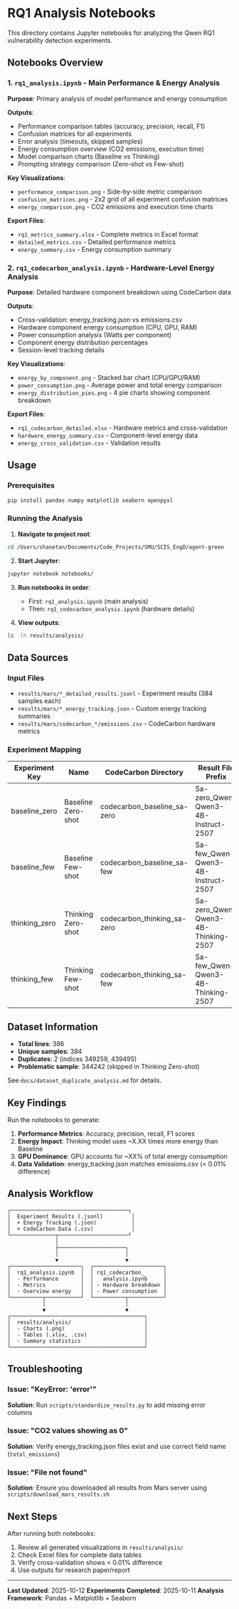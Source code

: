 # RQ1 Analysis Notebooks

This directory contains Jupyter notebooks for analyzing the Qwen RQ1 vulnerability detection experiments.

## Notebooks Overview

### 1. `rq1_analysis.ipynb` - Main Performance & Energy Analysis

**Purpose**: Primary analysis of model performance and energy consumption

**Outputs**:
- Performance comparison tables (accuracy, precision, recall, F1)
- Confusion matrices for all experiments
- Error analysis (timeouts, skipped samples)
- Energy consumption overview (CO2 emissions, execution time)
- Model comparison charts (Baseline vs Thinking)
- Prompting strategy comparison (Zero-shot vs Few-shot)

**Key Visualizations**:
- `performance_comparison.png` - Side-by-side metric comparison
- `confusion_matrices.png` - 2x2 grid of all experiment confusion matrices
- `energy_comparison.png` - CO2 emissions and execution time charts

**Export Files**:
- `rq1_metrics_summary.xlsx` - Complete metrics in Excel format
- `detailed_metrics.csv` - Detailed performance metrics
- `energy_summary.csv` - Energy consumption summary

### 2. `rq1_codecarbon_analysis.ipynb` - Hardware-Level Energy Analysis

**Purpose**: Detailed hardware component breakdown using CodeCarbon data

**Outputs**:
- Cross-validation: energy_tracking.json vs emissions.csv
- Hardware component energy consumption (CPU, GPU, RAM)
- Power consumption analysis (Watts per component)
- Component energy distribution percentages
- Session-level tracking details

**Key Visualizations**:
- `energy_by_component.png` - Stacked bar chart (CPU/GPU/RAM)
- `power_consumption.png` - Average power and total energy comparison
- `energy_distribution_pies.png` - 4 pie charts showing component breakdown

**Export Files**:
- `rq1_codecarbon_detailed.xlsx` - Hardware metrics and cross-validation
- `hardware_energy_summary.csv` - Component-level energy data
- `energy_cross_validation.csv` - Validation results

## Usage

### Prerequisites

```bash
pip install pandas numpy matplotlib seaborn openpyxl
```

### Running the Analysis

1. **Navigate to project root**:
```bash
cd /Users/shanetan/Documents/Code_Projects/SMU/SCIS_EngD/agent-green
```

2. **Start Jupyter**:
```bash
jupyter notebook notebooks/
```

3. **Run notebooks in order**:
   - First: `rq1_analysis.ipynb` (main analysis)
   - Then: `rq1_codecarbon_analysis.ipynb` (hardware details)

4. **View outputs**:
```bash
ls -lh results/analysis/
```

## Data Sources

### Input Files
- `results/mars/*_detailed_results.jsonl` - Experiment results (384 samples each)
- `results/mars/*_energy_tracking.json` - Custom energy tracking summaries
- `results/mars/codecarbon_*/emissions.csv` - CodeCarbon hardware metrics

### Experiment Mapping
| Experiment Key | Name | CodeCarbon Directory | Result File Prefix |
|---|---|---|---|
| baseline_zero | Baseline Zero-shot | codecarbon_baseline_sa-zero | Sa-zero_Qwen-Qwen3-4B-Instruct-2507 |
| baseline_few | Baseline Few-shot | codecarbon_baseline_sa-few | Sa-few_Qwen-Qwen3-4B-Instruct-2507 |
| thinking_zero | Thinking Zero-shot | codecarbon_thinking_sa-zero | Sa-zero_Qwen-Qwen3-4B-Thinking-2507 |
| thinking_few | Thinking Few-shot | codecarbon_thinking_sa-few | Sa-few_Qwen-Qwen3-4B-Thinking-2507 |

## Dataset Information

- **Total lines**: 386
- **Unique samples**: 384
- **Duplicates**: 2 (indices 349259, 439495)
- **Problematic sample**: 344242 (skipped in Thinking Zero-shot)

See `docs/dataset_duplicate_analysis.md` for details.

## Key Findings

Run the notebooks to generate:

1. **Performance Metrics**: Accuracy, precision, recall, F1 scores
2. **Energy Impact**: Thinking model uses ~X.XX times more energy than Baseline
3. **GPU Dominance**: GPU accounts for ~XX% of total energy consumption
4. **Data Validation**: energy_tracking.json matches emissions.csv (< 0.01% difference)

## Analysis Workflow

```
┌─────────────────────────────────────┐
│  Experiment Results (.jsonl)         │
│  + Energy Tracking (.json)           │
│  + CodeCarbon Data (.csv)            │
└──────────────┬──────────────────────┘
               │
               ├─────────────────────┐
               │                     │
               ▼                     ▼
┌──────────────────────┐  ┌──────────────────────┐
│  rq1_analysis.ipynb  │  │ rq1_codecarbon_      │
│  - Performance       │  │   analysis.ipynb     │
│  - Metrics           │  │ - Hardware breakdown │
│  - Overview energy   │  │ - Power consumption  │
└──────────┬───────────┘  └──────────┬───────────┘
           │                         │
           ▼                         ▼
┌──────────────────────────────────────────┐
│  results/analysis/                       │
│  - Charts (.png)                         │
│  - Tables (.xlsx, .csv)                  │
│  - Summary statistics                    │
└──────────────────────────────────────────┘
```

## Troubleshooting

### Issue: "KeyError: 'error'"
**Solution**: Run `scripts/standardize_results.py` to add missing error columns

### Issue: "CO2 values showing as 0"
**Solution**: Verify energy_tracking.json files exist and use correct field name (`total_emissions`)

### Issue: "File not found"
**Solution**: Ensure you downloaded all results from Mars server using `scripts/download_mars_results.sh`

## Next Steps

After running both notebooks:

1. Review all generated visualizations in `results/analysis/`
2. Check Excel files for complete data tables
3. Verify cross-validation shows < 0.01% difference
4. Use outputs for research paper/report

---

**Last Updated**: 2025-10-12
**Experiments Completed**: 2025-10-11
**Analysis Framework**: Pandas + Matplotlib + Seaborn
